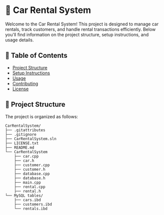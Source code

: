 # 🚗 Car Rental System

Welcome to the Car Rental System! This project is designed to manage car rentals, track customers, and handle rental transactions efficiently. Below you'll find information on the project structure, setup instructions, and usage details.

## 📑 Table of Contents
- [Project Structure](#project-structure)
- [Setup Instructions](#setup-instructions)
- [Usage](#usage)
- [Contributing](#contributing)
- [License](#license)

## 📂 Project Structure

The project is organized as follows:

```plaintext
CarRentalSystem/
├── .gitattributes
├── .gitignore
├── CarRentalSystem.sln
├── LICENSE.txt
├── README.md
└── CarRentalSystem
    ├── car.cpp
    ├── car.h
    ├── customer.cpp
    ├── customer.h
    ├── database.cpp
    ├── database.h
    ├── main.cpp
    ├── rental.cpp
    ├── rental.h
└── MySQL tables/
    ├── cars.ibd
    ├── customers.ibd
    └── rentals.ibd
```
